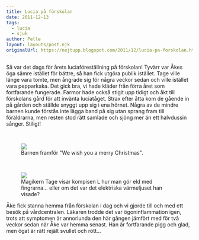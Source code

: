 ```yaml
---
title: Lucia på förskolan
date: 2011-12-13
tags: 
  - lucia
  - sjuk	
author: Pelle
layout: layouts/post.njk
originalUrl: https://nejtupp.blogspot.com/2011/12/lucia-pa-forskolan.html
---
```


Så var det dags för årets luciaföreställning på förskolan! Tyvärr var Åkes öga sämre istället för bättre, så han fick utgöra publik istället. Tage ville länge vara tomte, men ångrade sig för några veckor sedan och ville istället vara pepparkaka. Det gick bra, vi hade kläder från förra året som fortfarande fungerade. Farmor hade också stigit upp tidigt och åkt till förskolans gård för att invänta luciatåget. Strax efter åtta kom de gående in på gården och ställde snyggt upp sig i ena hörnet. Några av de mindre barnen kunde förstås inte lägga band på sig utan sprang fram till föräldrarna, men resten stod rätt samlade och sjöng mer än ett halvdussin sånger. Stiligt!</div><div class="separator" style="clear: both; text-align: center;"><br></div>

<figure>
	<img src="../../../img/2011/12/Lucia+pa%25CC%258A+fo%25CC%2588rskolan-_MG_0149.jpg">
	<figcaption>Barnen framför "We wish you a merry Christmas".</figcaption>
</figure><br>

<figure>
	<img src="../../../img/2011/12/Lucia+pa%25CC%258A+fo%25CC%2588rskolan-_MG_0172.jpg">
	<figcaption>Magikern Tage visar kompisen L hur man gör eld med fingrarna... eller om det var det elektriska värmeljuset han visade?  </figcaption>
</figure>Åke fick stanna hemma från förskolan i dag och vi gjorde till och med ett besök på vårdcentralen. Läkaren trodde det var ögoninflammation igen, trots att symptomen är annorlunda den här gången jämfört med för två veckor sedan när Åke var hemma senast. Han är fortfarande pigg och glad, men ögat är rätt rejält svullet och rött...
